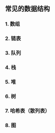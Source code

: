 ## 常见的数据结构

### 1. 数组

### 2. 链表

### 3. 队列

### 4. 栈

### 5. 堆

### 6. 树

### 7. 哈希表（散列表）

### 8. 图

